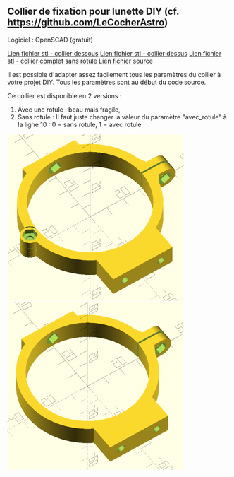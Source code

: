 ## Collier de fixation pour lunette DIY  (cf. https://github.com/LeCocherAstro)

Logiciel : OpenSCAD (gratuit)

[Lien fichier stl - collier dessous](attache_lunette_diy_v2_bas_L12.stl)
[Lien fichier stl - collier dessus](attache_lunette_diy_v2_haut_L12.stl)
[Lien fichier stl - collier complet sans rotule](collier_lunette_diy_L12.stl)
[Lien fichier source](collier_lunette_diy_v2.scad)

Il est possible d'adapter assez facilement tous les paramètres du collier à votre projet DIY.
Tous les paramètres sont au début du code source.

Ce collier est disponible en 2 versions :
1. Avec une rotule : beau mais fragile,
2. Sans rotule :
Il faut juste changer la valeur du paramètre "avec_rotule" à la ligne 10 : 0 = sans rotule, 1 = avec rotule

![photo_collier_avec_rotule](collier_avec_rotule.PNG)
![photo_collier_sans_rotule](collier_sans_rotule.PNG)
